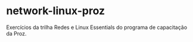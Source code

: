 # network-linux-proz
Exercícios da trilha Redes e Linux Essentials do programa de capacitação da Proz.
